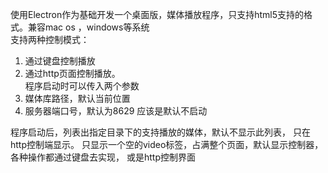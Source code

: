 使用Electron作为基础开发一个桌面版，媒体播放程序，只支持html5支持的格式。兼容mac os ，windows等系统  
支持两种控制模式：  
1. 通过键盘控制播放  
2. 通过http页面控制播放。  
程序启动时可以传入两个参数  
1. 媒体库路径，默认当前位置  
2. 服务器端口号，默认为8629 应该是默认不启动  

程序启动后，列表出指定目录下的支持播放的媒体，默认不显示此列表，
只在http控制端显示。
只显示一个空的video标签，占满整个页面，默认显示控制器，各种操作都通过键盘去实现，
或是http控制界面
